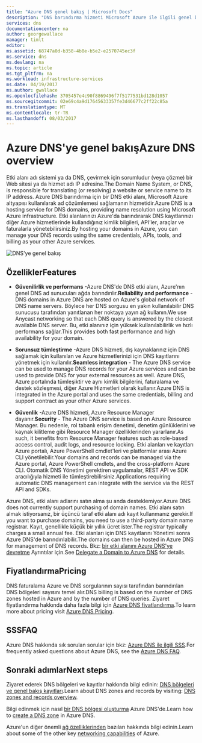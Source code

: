 ```yaml
---
title: "Azure DNS genel bakış | Microsoft Docs"
description: "DNS barındırma hizmeti Microsoft Azure ile ilgili genel bakış. Microsoft Azure etki alanınızda barındırır."
services: dns
documentationcenter: na
author: georgewallace
manager: timlt
editor: 
ms.assetid: 68747a0d-b358-4b8e-b5e2-e2570745ec3f
ms.service: dns
ms.devlang: na
ms.topic: article
ms.tgt_pltfrm: na
ms.workload: infrastructure-services
ms.date: 04/19/2017
ms.author: gwallace
ms.openlocfilehash: 3705457e4c90f8869496f7f5177531bd128d1057
ms.sourcegitcommit: 02e69c4a9d17645633357fe3d46677c2ff22c85a
ms.translationtype: MT
ms.contentlocale: tr-TR
ms.lasthandoff: 08/03/2017
---
```

# <a name="azure-dns-overview"></a><span data-ttu-id="35b92-104">Azure DNS'ye genel bakış</span><span class="sxs-lookup"><span data-stu-id="35b92-104">Azure DNS overview</span></span>

<span data-ttu-id="35b92-105">Etki alanı adı sistemi ya da DNS, çevirmek için sorumludur (veya çözme) bir Web sitesi ya da hizmet adı IP adresine.</span><span class="sxs-lookup"><span data-stu-id="35b92-105">The Domain Name System, or DNS, is responsible for translating (or resolving) a website or service name to its IP address.</span></span> <span data-ttu-id="35b92-106">Azure DNS barındırma için bir DNS etki alanı, Microsoft Azure altyapısı kullanılarak ad çözümlemesi sağlamanın hizmetidir.</span><span class="sxs-lookup"><span data-stu-id="35b92-106">Azure DNS is a hosting service for DNS domains, providing name resolution using Microsoft Azure infrastructure.</span></span> <span data-ttu-id="35b92-107">Etki alanlarınızı Azure'da barındırarak DNS kayıtlarınızı diğer Azure hizmetlerinde kullandığınız kimlik bilgileri, API’ler, araçlar ve faturalarla yönetebilirsiniz.</span><span class="sxs-lookup"><span data-stu-id="35b92-107">By hosting your domains in Azure, you can manage your DNS records using the same credentials, APIs, tools, and billing as your other Azure services.</span></span>

![DNS'ye genel bakış](./media/dns-overview/scenario.png)

## <a name="features"></a><span data-ttu-id="35b92-109">Özellikler</span><span class="sxs-lookup"><span data-stu-id="35b92-109">Features</span></span>

* <span data-ttu-id="35b92-110">**Güvenilirlik ve performans** -Azure DNS'de DNS etki alanı, Azure'nın genel DNS ad sunucuları ağda barındırılır.</span><span class="sxs-lookup"><span data-stu-id="35b92-110">**Reliability and performance** - DNS domains in Azure DNS are hosted on Azure's global network of DNS name servers.</span></span> <span data-ttu-id="35b92-111">Böylece her DNS sorgusu en yakın kullanılabilir DNS sunucusu tarafından yanıtlanan her noktaya yayın ağ kullanın.</span><span class="sxs-lookup"><span data-stu-id="35b92-111">We use Anycast networking so that each DNS query is answered by the closest available DNS server.</span></span> <span data-ttu-id="35b92-112">Bu, etki alanınız için yüksek kullanılabilirlik ve hızlı performans sağlar.</span><span class="sxs-lookup"><span data-stu-id="35b92-112">This provides both fast performance and high availability for your domain.</span></span>

* <span data-ttu-id="35b92-113">**Sorunsuz tümleştirme** -Azure DNS hizmeti, dış kaynaklarınız için DNS sağlamak için kullanılan ve Azure hizmetlerinizi için DNS kayıtlarını yönetmek için kullanılır.</span><span class="sxs-lookup"><span data-stu-id="35b92-113">**Seamless integration** - The Azure DNS service can be used to manage DNS records for your Azure services and can be used to provide DNS for your external resources as well.</span></span> <span data-ttu-id="35b92-114">Azure DNS, Azure portalında tümleşiktir ve aynı kimlik bilgilerini, faturalama ve destek sözleşmesi, diğer Azure Hizmetleri olarak kullanır.</span><span class="sxs-lookup"><span data-stu-id="35b92-114">Azure DNS is integrated in the Azure portal and uses the same credentials, billing and support contract as your other Azure services.</span></span>

* <span data-ttu-id="35b92-115">**Güvenlik** -Azure DNS hizmeti, Azure Resource Manager dayanır.</span><span class="sxs-lookup"><span data-stu-id="35b92-115">**Security** - The Azure DNS service is based on Azure Resource Manager.</span></span> <span data-ttu-id="35b92-116">Bu nedenle, rol tabanlı erişim denetimi, denetim günlüklerini ve kaynak kilitleme gibi Resource Manager özelliklerinden yararlanır.</span><span class="sxs-lookup"><span data-stu-id="35b92-116">As such, it benefits from Resource Manager features such as role-based access control, audit logs, and resource locking.</span></span> <span data-ttu-id="35b92-117">Etki alanları ve kayıtları Azure portalı, Azure PowerShell cmdlet'leri ve platformlar arası Azure CLI yönetilebilir.</span><span class="sxs-lookup"><span data-stu-id="35b92-117">Your domains and records can be managed via the Azure portal, Azure PowerShell cmdlets, and the cross-platform Azure CLI.</span></span> <span data-ttu-id="35b92-118">Otomatik DNS Yönetimi gerektiren uygulamalar, REST API ve SDK aracılığıyla hizmeti ile tümleştirebilirsiniz.</span><span class="sxs-lookup"><span data-stu-id="35b92-118">Applications requiring automatic DNS management can integrate with the service via the REST API and SDKs.</span></span>

<span data-ttu-id="35b92-119">Azure DNS, etki alanı adlarını satın alma şu anda desteklemiyor.</span><span class="sxs-lookup"><span data-stu-id="35b92-119">Azure DNS does not currently support purchasing of domain names.</span></span> <span data-ttu-id="35b92-120">Etki alanı satın almak istiyorsanız, bir üçüncü taraf etki alanı adı kayıt kullanmanız gerekir.</span><span class="sxs-lookup"><span data-stu-id="35b92-120">If you want to purchase domains, you need to use a third-party domain name registrar.</span></span> <span data-ttu-id="35b92-121">Kayıt, genellikle küçük bir yıllık ücret ister.</span><span class="sxs-lookup"><span data-stu-id="35b92-121">The registrar typically charges a small annual fee.</span></span> <span data-ttu-id="35b92-122">Etki alanları için DNS kayıtlarını Yönetimi sonra Azure DNS'de barındırılabilir.</span><span class="sxs-lookup"><span data-stu-id="35b92-122">The domains can then be hosted in Azure DNS for management of DNS records.</span></span> <span data-ttu-id="35b92-123">Bkz: [bir etki alanını Azure DNS'ye devretme](dns-domain-delegation.md) Ayrıntılar için.</span><span class="sxs-lookup"><span data-stu-id="35b92-123">See [Delegate a Domain to Azure DNS](dns-domain-delegation.md) for details.</span></span>

## <a name="pricing"></a><span data-ttu-id="35b92-124">Fiyatlandırma</span><span class="sxs-lookup"><span data-stu-id="35b92-124">Pricing</span></span>

<span data-ttu-id="35b92-125">DNS faturalama Azure ve DNS sorgularının sayısı tarafından barındırılan DNS bölgeleri sayısını temel alır.</span><span class="sxs-lookup"><span data-stu-id="35b92-125">DNS billing is based on the number of DNS zones hosted in Azure and by the number of DNS queries.</span></span> <span data-ttu-id="35b92-126">Ziyaret fiyatlandırma hakkında daha fazla bilgi için [Azure DNS fiyatlandırma](https://azure.microsoft.com/pricing/details/dns/).</span><span class="sxs-lookup"><span data-stu-id="35b92-126">To learn more about pricing visit [Azure DNS Pricing](https://azure.microsoft.com/pricing/details/dns/).</span></span>

## <a name="faq"></a><span data-ttu-id="35b92-127">SSS</span><span class="sxs-lookup"><span data-stu-id="35b92-127">FAQ</span></span>

<span data-ttu-id="35b92-128">Azure DNS hakkında sık sorulan sorular için bkz: [Azure DNS ile ilgili SSS](dns-faq.md).</span><span class="sxs-lookup"><span data-stu-id="35b92-128">For frequently asked questions about Azure DNS, see the [Azure DNS FAQ](dns-faq.md).</span></span>

## <a name="next-steps"></a><span data-ttu-id="35b92-129">Sonraki adımlar</span><span class="sxs-lookup"><span data-stu-id="35b92-129">Next steps</span></span>

<span data-ttu-id="35b92-130">Ziyaret ederek DNS bölgeleri ve kayıtlar hakkında bilgi edinin: [DNS bölgeleri ve genel bakış kayıtları](dns-zones-records.md).</span><span class="sxs-lookup"><span data-stu-id="35b92-130">Learn about DNS zones and records by visiting: [DNS zones and records overview](dns-zones-records.md).</span></span>

<span data-ttu-id="35b92-131">Bilgi edinmek için nasıl [bir DNS bölgesi oluşturma](./dns-getstarted-create-dnszone-portal.md) Azure DNS'de.</span><span class="sxs-lookup"><span data-stu-id="35b92-131">Learn how to [create a DNS zone](./dns-getstarted-create-dnszone-portal.md) in Azure DNS.</span></span>

<span data-ttu-id="35b92-132">Azure'un diğer önemli [ağ özelliklerinden](../networking/networking-overview.md) bazıları hakkında bilgi edinin.</span><span class="sxs-lookup"><span data-stu-id="35b92-132">Learn about some of the other key [networking capabilities](../networking/networking-overview.md) of Azure.</span></span>

